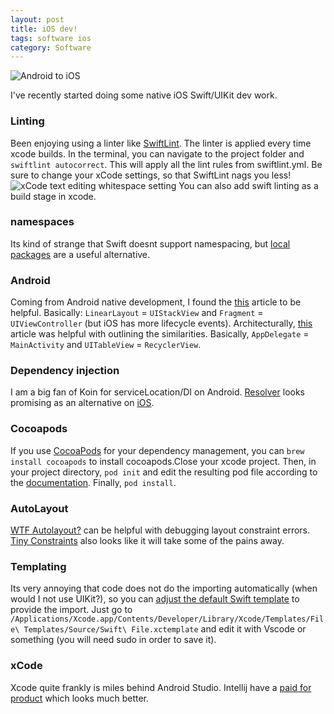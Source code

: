 ```yaml
---
layout: post
title: iOS dev!
tags: software ios
category: Software
---
```

![Android to iOS](https://miro.medium.com/max/800/1*H_5oi-vcU4JmMODXLheBLQ.png)

I've recently started doing some native iOS Swift/UIKit dev work.

### Linting ###
Been enjoying using a linter like [SwiftLint](https://infinum.com/handbook/books/ios/SwiftLint). The linter is applied every time xcode builds. In the terminal, you can navigate to the project folder and ```swiftlint autocorrect```. This will apply all the lint rules from swiftlint.yml.
Be sure to change your xCode settings, so that SwiftLint nags you less!
![xCode text editing whitespace setting](https://infinum.com/handbook/img/iOS_xcode_trim_whitespace.png)
You can also add swift linting as a build stage in xcode.

### namespaces ###
Its kind of strange that Swift doesnt support namespacing, but [local packages](https://medium.com/swlh/organizing-your-xcode-swift-code-with-local-packages-469cda06f82d) are a useful alternative.

### Android ###
Coming from Android native development, I found the [this](https://www.hackingwithswift.com/example-code/language/tips-for-android-developers-switching-to-swift) article to be helpful. Basically: ```LinearLayout``` = ```UIStackView``` and ```Fragment``` = ```UIViewController``` (but iOS has more lifecycle events).
Architecturally, [this](https://blog.usejournal.com/ios-vs-android-app-architecture-similarities-5f91cc7d4296) article was helpful with outlining the similarities. Basically, ```AppDelegate``` = ```MainActivity``` and ```UITableView``` = ```RecyclerView```.

### Dependency injection ###
I am a big fan of Koin for serviceLocation/DI on Android. [Resolver](https://github.com/hmlongco/Resolver) looks promising as an alternative on [iOS](https://medium.com/better-programming/taking-swift-dependency-injection-to-the-next-level-b71114c6a9c6).

### Cocoapods ###
If you use [CocoaPods](https://guides.cocoapods.org) for your dependency management, you can ```brew install cocoapods``` to install cocoapods.Close your xcode project. Then, in your project directory, ```pod init``` and edit the resulting pod file according to the [documentation](https://guides.cocoapods.org/using/using-cocoapods.html). Finally, ```pod install```.


### AutoLayout ###
[WTF Autolayout?](https://www.wtfautolayout.com/) can be helpful with debugging layout constraint errors. [Tiny Constraints](https://github.com/roberthein/TinyConstraints) also looks like it will take some of the pains away.

### Templating ###
Its very annoying that code does not do the importing automatically (when would I not use UIKit?), so you can [adjust the default Swift template](https://medium.com/itch-design-no/creating-your-own-templates-in-xcode-98a08bf20038) to provide the import. Just go to ```/Applications/Xcode.app/Contents/Developer/Library/Xcode/Templates/File\ Templates/Source/Swift\ File.xctemplate``` and edit it with Vscode or something (you will need sudo in order to save it).

### xCode ###
Xcode quite frankly is miles behind Android Studio. Intellij have a [paid for product](https://www.jetbrains.com/objc/) which looks much better.